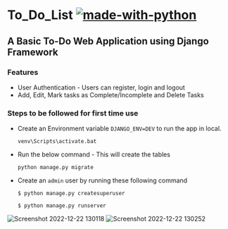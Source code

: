 # To_Do_List [![made-with-python](https://img.shields.io/badge/Made%20with-Python-1f425f.svg)](https://www.python.org/)

## A Basic To-Do Web Application using Django Framework

### Features

- User Authentication - Users can register, login and logout
- Add, Edit, Mark tasks as Complete/Incomplete and Delete Tasks

### Steps to be followed for first time use

- Create an Environment variable `DJANGO_ENV=DEV` to run the app in local.

  ```
  venv\Scripts\activate.bat
  ```

- Run the below command - This will create the tables
  ```
  python manage.py migrate
  ```
- Create an `admin` user by running these following command

  ```
  $ python manage.py createsuperuser

  $ python manage.py runserver
  ```
![Screenshot 2022-12-22 130118](https://user-images.githubusercontent.com/73239204/209089160-624c06bc-448d-4f20-8a0d-9544bf004bf6.jpg)
![Screenshot 2022-12-22 130252](https://user-images.githubusercontent.com/73239204/209089164-02befe58-ac90-4fb7-8b27-c0042bc28186.jpg)
